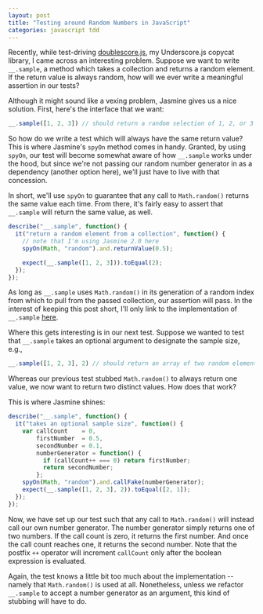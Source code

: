 ```yaml
---
layout: post
title: "Testing around Random Numbers in JavaScript"
categories: javascript tdd
---
```


Recently, while test-driving [doublescore.js](https://github.com/enocom/doublescore.js), my Underscore.js copycat library, I came across an interesting problem. Suppose we want to write `__.sample`, a method which takes a collection and returns a random element. If the return value is always random, how will we ever write a meaningful assertion in our tests?

Although it might sound like a vexing problem, Jasmine gives us a nice solution. First, here's the interface that we want:

``` javascript
__.sample([1, 2, 3]) // should return a random selection of 1, 2, or 3
```

So how do we write a test which will always have the same return value? This is where Jasmine's `spyOn` method comes in handy. Granted, by using `spyOn`, our test will become somewhat aware of how `__.sample` works under the hood, but since we're not passing our random number generator in as a dependency (another option here), we'll just have to live with that concession.

In short, we'll use `spyOn` to guarantee that any call to `Math.random()` returns the same value each time. From there, it's fairly easy to assert that `__.sample` will return the same value, as well.

``` javascript
describe("__.sample", function() {
  it("return a random element from a collection", function() {
    // note that I'm using Jasmine 2.0 here
    spyOn(Math, "random").and.returnValue(0.5);

    expect(__.sample([1, 2, 3])).toEqual(2);
  });
});
```

As long as `__.sample` uses `Math.random()` in its generation of a random index from which to pull from the passed collection, our assertion will pass. In the interest of keeping this post short, I'll only link to the implementation of `__.sample` [here](https://github.com/enocom/doublescore.js/blob/c37d4a2e241118a1924dbc0f21166ed8c6847986/lib/doublescore.js#L295).

Where this gets interesting is in our next test. Suppose we wanted to test that `__.sample` takes an optional argument to designate the sample size, e.g.,

``` javascript
__.sample([1, 2, 3], 2) // should return an array of two random elements
```

Whereas our previous test stubbed `Math.random()` to always return one value, we now want to return two distinct values. How does that work?

This is where Jasmine shines:

``` javascript
describe("__.sample", function() {
  it("takes an optional sample size", function() {
    var callCount    = 0,
        firstNumber  = 0.5,
        secondNumber = 0.1,
        numberGenerator = function() {
          if (callCount++ === 0) return firstNumber;
          return secondNumber;
        };
    spyOn(Math, "random").and.callFake(numberGenerator);
    expect(__.sample([1, 2, 3], 2)).toEqual([2, 1]);
  });
});
```

Now, we have set up our test such that any call to `Math.random()` will instead call our own number generator. The number generator simply returns one of two numbers. If the call count is zero, it returns the first number. And once the call count reaches one, it returns the second number. Note that the postfix `++` operator will increment `callCount` only after the boolean expression is evaluated.

Again, the test knows a little bit too much about the implementation -- namely that `Math.random()` is used at all. Nonetheless, unless we refactor `__.sample` to accept a number generator as an argument, this kind of stubbing will have to do.
